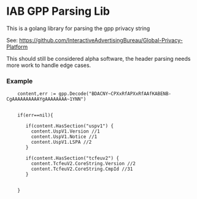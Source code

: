 # IAB GPP Parsing Lib

This is a golang library for parsing the gpp privacy string

See: https://github.com/InteractiveAdvertisingBureau/Global-Privacy-Platform

This should still be considered alpha software, the header parsing needs more work to handle edge cases.

### Example

```
 	content,err := gpp.Decode("BDACNY~CPXxRfAPXxRfAAfKABENB-CgAAAAAAAAAAYgAAAAAAAA~1YNN")
    
    
    if(err==nil){ 
    
       if(content.HasSection("uspv1") {
         content.UspV1.Version //1
         content.UspV1.Notice //1
         content.UspV1.LSPA //2 
       }
       
       if(content.HasSection("tcfeuv2") {
         content.TcfeuV2.CoreString.Version //2
         content.TcfeuV2.CoreString.CmpId //31
       }
       
    
    }

```